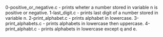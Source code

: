 0-positive_or_negative.c - prints wheter a number stored in variable n is positive or negative.
1-last_digit.c - prints last digit of a number stored in variable n.
2-print_alphabet.c - prints alphabet in lowercase.
3-print_alphabets.c - prints alphabets in lowercase then uppercase.
4-print_alphabt.c - prints alphabets in lowercase except q and e.

